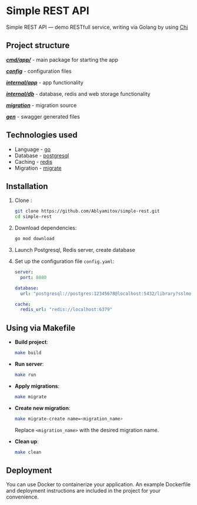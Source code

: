 # Simple REST API

Simple REST API — demo RESTfull service, writing via Golang by using [Chi](https://github.com/go-chi/chi) 

## Project structure
***[cmd/app/](https://github.com/Ablyamitov/simple-rest/cmd/app/)*** - main package for starting the app


***[config](https://github.com/Ablyamitov/simple-rest/config/)*** - configuration files


***[internal/app](https://github.com/Ablyamitov/simple-rest/internal/app/)*** - app functionality


***[internal/db](https://github.com/Ablyamitov/simple-rest/internal/store/)*** - database, redis and web storage functionality


***[migration](https://github.com/Ablyamitov/simple-rest/migrations/)*** - migration source


***[gen](https://github.com/Ablyamitov/simple-rest/gen/)*** - swagger generated files

## Technologies used
- Language - [go](https://go.dev/)
- Database - [postgresql](https://www.postgresql.org/)
- Caching - [redis](https://redis.io/?ref=kubedexcom)
- Migration - [migrate](https://github.com/golang-migrate/migrate)

## Installation
1. Clone :
    ```bash
    git clone https://github.com/Ablyamitov/simple-rest.git
    cd simple-rest
    ```

2. Download dependencies:
    ```bash
    go mod download
    ```

3. Launch Postgresql, Redis server, create database

4. Set up the configuration file `config.yaml`:
    ```yaml
    server:
      port: 8080

    database:
      url: "postgresql://postgres:12345678@localhost:5432/library?sslmode=disable"

    cache:
      redis_url: "redis://localhost:6379"
    ```
   
## Using via Makefile
- **Build project**:
    ```bash
    make build
    ```

- **Run server**:
    ```bash
    make run
    ```

- **Apply migrations**:
    ```bash
    make migrate
    ```

- **Create new migration**:
    ```bash
    make migrate-create name=<migration_name>
    ```
  Replace `<migration_name>` with the desired migration name.


- **Clean up**:
    ```bash
    make clean
    ```
  
## Deployment
You can use Docker to containerize your application. An example Dockerfile and deployment instructions are included in the project for your convenience.


